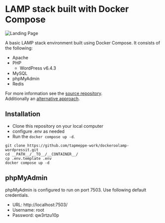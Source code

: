 # LAMP stack built with Docker Compose

![Landing Page](https://user-images.githubusercontent.com/43859895/141092846-905eae39-0169-4fd7-911f-9ff32c48b7e8.png)

A basic LAMP stack environment built using Docker Compose. It consists of the following:
- Apache
- PHP
  - WordPress v6.4.3
- MySQL
- phpMyAdmin
- Redis

For more information see the [source repository](https://github.com/sprintcube/docker-compose-lamp).<br>
Additionally an [alternative approach](https://medium.com/@mikez_dg/how-to-set-up-a-simple-lamp-server-with-docker-images-in-2023-9b0e24476ec6).


## Installation
- Clone this repository on your local computer
- configure .env as needed
- Run the `docker compose up -d`.

```shell
git clone https://github.com/tapmeppe-work/dockeroolamp-wordpressit.git
cd __PATH__/__TO__/__CONTAINER__/
cp .env.template .env
docker compose up -d
```


## phpMyAdmin
phpMyAdmin is configured to run on port 7503. Use following default credentials.

- URL:			http://localhost:7503/  
- Username:	root  
- Password:	qw3rtzu10p

